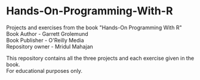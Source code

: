 # Hands-On-Programming-With-R
Projects and exercises from the book "Hands-On Programming With R"   
Book Author - Garrett Grolemund   
Book Publisher - O'Reilly Media   
Repository owner - Mridul Mahajan   

This repository contains all the three projects and each exercise given in the book.   
For educational purposes only.   
